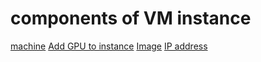 # components of VM instance

[machine](./2025-08-07_machine.md)
[Add GPU to instance](./2025-07-22_Add-GPU-to-instance.md)
[Image](./2025-07-20_Image.md)
[IP address](./2025-08-07_IP-address.md)

